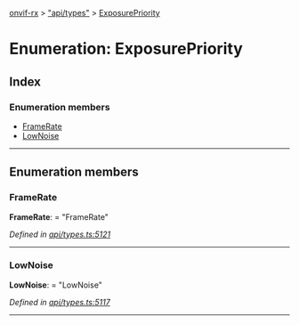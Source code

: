 [onvif-rx](../README.md) > ["api/types"](../modules/_api_types_.md) > [ExposurePriority](../enums/_api_types_.exposurepriority.md)

# Enumeration: ExposurePriority

## Index

### Enumeration members

* [FrameRate](_api_types_.exposurepriority.md#framerate)
* [LowNoise](_api_types_.exposurepriority.md#lownoise)

---

## Enumeration members

<a id="framerate"></a>

###  FrameRate

**FrameRate**:  = "FrameRate"

*Defined in [api/types.ts:5121](https://github.com/patrickmichalina/onvif-rx/blob/d62cee9/src/api/types.ts#L5121)*

___
<a id="lownoise"></a>

###  LowNoise

**LowNoise**:  = "LowNoise"

*Defined in [api/types.ts:5117](https://github.com/patrickmichalina/onvif-rx/blob/d62cee9/src/api/types.ts#L5117)*

___


